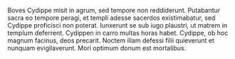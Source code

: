 Boves Cydippe misit in agrum, sed tempore non reddiderunt.
Putabantur sacra eo tempore peragi, et templi adesse sacerdos existimabatur, sed Cydippe proficisci non poterat.
Iunxerunt se sub iugo plaustri, ut matrem in templum deferrent.
Cydippen in carro multas horas habet.
Cydippe, ob hoc magnum facinus, deos precarit.
Noctem illam defessi filii quieverunt et nunquam evigilaverunt.
Mori optimum donum est mortalibus. 
